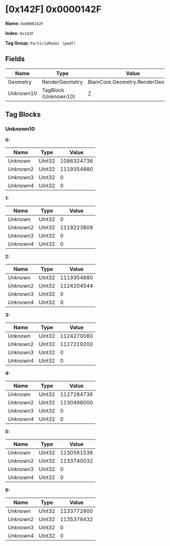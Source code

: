 # [0x142F] 0x0000142F

**Name:** ```0x0000142F```

**Index:** ```0x142F```

**Tag Group:** ```ParticleModel (pmdf)```

## Fields

Name	| Type	| Value
---	|---	|---	|
Geometry	|RenderGeometry	|BlamCore.Geometry.RenderGeometry
Unknown10	|TagBlock (Unknown10)	|[7](#unknown10)


## Tag Blocks

### Unknown10

**0:**

Name	| Type	| Value
---	|---	|---	|
Unknown	|UInt32	|1086324736
Unknown2	|UInt32	|1119354880
Unknown3	|UInt32	|0
Unknown4	|UInt32	|0


**1:**

Name	| Type	| Value
---	|---	|---	|
Unknown	|UInt32	|0
Unknown2	|UInt32	|1119223808
Unknown3	|UInt32	|0
Unknown4	|UInt32	|0


**2:**

Name	| Type	| Value
---	|---	|---	|
Unknown	|UInt32	|1119354880
Unknown2	|UInt32	|1124204544
Unknown3	|UInt32	|0
Unknown4	|UInt32	|0


**3:**

Name	| Type	| Value
---	|---	|---	|
Unknown	|UInt32	|1124270080
Unknown2	|UInt32	|1127219200
Unknown3	|UInt32	|0
Unknown4	|UInt32	|0


**4:**

Name	| Type	| Value
---	|---	|---	|
Unknown	|UInt32	|1127284736
Unknown2	|UInt32	|1130496000
Unknown3	|UInt32	|0
Unknown4	|UInt32	|0


**5:**

Name	| Type	| Value
---	|---	|---	|
Unknown	|UInt32	|1130561536
Unknown2	|UInt32	|1133740032
Unknown3	|UInt32	|0
Unknown4	|UInt32	|0


**6:**

Name	| Type	| Value
---	|---	|---	|
Unknown	|UInt32	|1133772800
Unknown2	|UInt32	|1135378432
Unknown3	|UInt32	|0
Unknown4	|UInt32	|0


